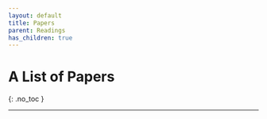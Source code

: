 ```yaml
---
layout: default
title: Papers
parent: Readings
has_children: true
---
```


# A List of Papers
{: .no_toc }


---

